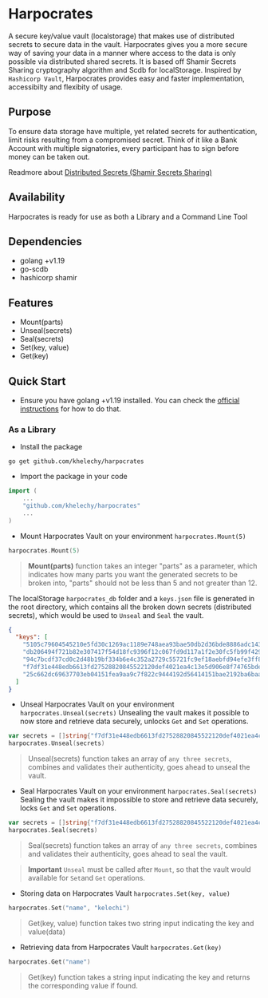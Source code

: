 # Harpocrates

A secure key/value vault (localstorage) that makes use of distributed secrets to secure data in the vault. Harpocrates gives you a more secure way of saving your data in a manner where access to the data is only possible via distributed shared secrets. It is based off Shamir Secrets Sharing cryptography algorithm and Scdb for localStorage. Inspired by `Hashicorp Vault`, Harpocrates provides easy and faster implementation, accessibilty and flexibity of usage.

## Purpose

To ensure data storage have multiple, yet related secrets for authentication, limit risks resulting from a compromised secret.
Think of it like a Bank Account with multiple signatories, every participant has to sign before money can be taken out.

Readmore about [Distributed Secrets (Shamir Secrets Sharing)](https://khelechy.medium.com/understanding-distributed-secret-sharing-shamirs-secret-sharing-e76af7f4f6a5)

## Availability

Harpocrates is ready for use as both a Library and a Command Line Tool

## Dependencies

- golang +v1.19
- go-scdb
- hashicorp shamir

## Features

- Mount(parts)
- Unseal(secrets)
- Seal(secrets)
- Set(key, value)
- Get(key)

## Quick Start

- Ensure you have golang +v1.19 installed. You can check the [official instructions](https://go.dev/doc/install) for how
  to do that.

### As a Library

- Install the package
```shell
go get github.com/khelechy/harpocrates
```
- Import the package in your code

```go
import (
    ...
	"github.com/khelechy/harpocrates"
	...
)
```



- Mount Harpocrates Vault on your environment `harpocrates.Mount(5)`
```go
harpocrates.Mount(5)
```

>**Mount(parts)** function takes an integer "parts" as a parameter, which indicates how many parts you want the generated secrets to be broken into,
>"parts" should not be less than 5 and not greater than 12.


The localStorage `harpocrates_db` folder and a `keys.json` file is generated in the root directory, which contains all the broken down secrets (distributed secrets), which would be used to `Unseal` and `Seal` the vault.


```json
{
  "keys": [
    "5105c79604545210e5fd30c1269ac1189e748aea93bae50db2d36bde8886adc143",
    "db206494f721b82e307417f54d18fc9396f12c067fd9d117a1f2e30fc5fb99f429",
    "94c7bcdf37cd0c2d48b19bf334b6e4c352a2729c55721fc9ef18aebfd94efe3ff8",
    "f7df31e448edb6613fd27528820845522120def4021ea4c13e5d906e8f74765bde",
    "25c662dc69637703eb04151fea9aa9c7f822c9444192d56414151bae2192ba6baa"
  ]
}
```



- Unseal Harpocrates Vault on your environment `harpocrates.Unseal(secrets)`
Unsealing the vault makes it possible to now store and retrieve data securely, unlocks `Get` and `Set` operations.

```go
var secrets = []string{"f7df31e448edb6613fd27528820845522120def4021ea4c13e5d906e8f74765bde", "db206494f721b82e307417f54d18fc9396f12c067fd9d117a1f2e30fc5fb99f429", "25c662dc69637703eb04151fea9aa9c7f822c9444192d56414151bae2192ba6baa"}
harpocrates.Unseal(secrets)
```
>Unseal(secrets) function takes an array of `any three secrets`, combines and validates their authenticity, goes ahead to unseal the vault.




- Seal Harpocrates Vault on your environment `harpocrates.Seal(secrets)`
Sealing the vault makes it impossible to store and retrieve data securely, locks `Get` and `Set` operations.

```go
var secrets = []string{"f7df31e448edb6613fd27528820845522120def4021ea4c13e5d906e8f74765bde", "db206494f721b82e307417f54d18fc9396f12c067fd9d117a1f2e30fc5fb99f429", "25c662dc69637703eb04151fea9aa9c7f822c9444192d56414151bae2192ba6baa"}
harpocrates.Seal(secrets)
```
>Seal(secrets) function takes an array of `any three secrets`, combines and validates their authenticity, goes ahead to seal the vault.

>**Important** `Unseal` must be called after `Mount`, so that the vault would available for `Set`and `Get` operations.




- Storing data on Harpocrates Vault `harpocrates.Set(key, value)`
```go
harpocrates.Set("name", "kelechi")
```
>Get(key, value) function takes two string input indicating the key and value(data)




- Retrieving data from Harpocrates Vault `harpocrates.Get(key)`
```go
harpocrates.Get("name")
```
>Get(key) function takes a string input indicating the key and returns the corresponding value if found.